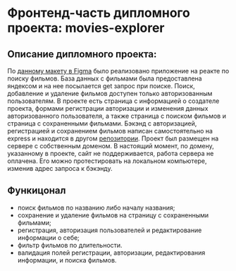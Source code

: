 # Фронтенд-часть дипломного проекта: movies-explorer
## Описание дипломного проекта:
По [данному макету в Figma](https://www.figma.com/file/6FMWkB94wE7KTkcCgUXtnC/%D0%94%D0%B8%D0%BF%D0%BB%D0%BE%D0%BC%D0%BD%D1%8B%D0%B9-%D0%BF%D1%80%D0%BE%D0%B5%D0%BA%D1%82?type=design&node-id=891-3857&mode=dev) было реализовано приложение на реакте по поиску фильмов. База данных с фильмами была предоставлена яндексом и на нее посылается get запрос при поиске. Поиск, добавление и удаление фильмов доступен только авторизованным пользователям. В проекте есть страница с информацией о создателе проекта, формами регистрации авторизации и изменения данных авторизованного пользователя, а также страница с поиском фильмов и страница с сохраненными фильмами. Бэкэнд с авторизацией, регистрацией и сохранением фильмов написан самостоятельно на express  и находится в другом [репозитории](https://github.com/Nevada001/movies-explorer-api). Проект был размещен на сервере с собственным доменом. В настоящий момент, по домену, указанному в проекте, сайт не поддерживается, работа сервера не оплачена. Его можно протестировать на локальном компьютере, изменив адрес запроса к бэкэнду.
## Функицонал
- поиск фильмов по названию либо началу названия;
- сохранение и удаление фильмов на страницу с сохраненными фильмами;
- регистрация, авторизация пользователей и редактирование информации о себе;
- фильтр фильмов по длительности.
- валидация полей регистрации, авторизации, редактирования информации, и поиска фильмов.


